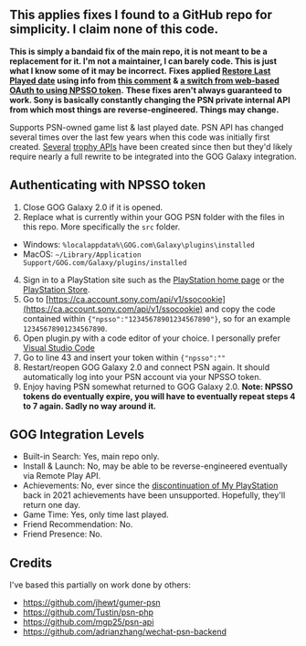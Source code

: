 ## This applies fixes I found to a GitHub repo for simplicity. I claim none of this code.
**This is simply a bandaid fix of the main repo, it is not meant to be a replacement for it. I'm not a maintainer, I can barely code. This is just what I know some of it may be incorrect.**
**Fixes applied [Restore Last Played date](https://github.com/FriendsOfGalaxy/galaxy-integration-psn/pull/39) using info from [this comment](https://github.com/FriendsOfGalaxy/galaxy-integration-psn/pull/39#issuecomment-1146746932) & [a switch from web-based OAuth to using NPSSO token](https://github.com/FriendsOfGalaxy/galaxy-integration-psn/issues/40#issuecomment-1251114176).**
**These fixes aren't always guaranteed to work. Sony is basically constantly changing the PSN private internal API from which most things are reverse-engineered. Things may change.**

Supports PSN-owned game list & last played date. PSN API has changed several times over the last few years when this code was initially first created. [Several](https://github.com/andshrew/PlayStation-Trophies/blob/master/docs/APIv2.md) [trophy APIs](https://github.com/achievements-app/psn-api) have been created since then but they'd likely require nearly a full rewrite to be integrated into the GOG Galaxy integration.

## Authenticating with NPSSO token
1. Close GOG Galaxy 2.0 if it is opened.
2. Replace what is currently within your GOG PSN folder with the files in this repo. More specifically the `src` folder.
- Windows: `%localappdata%\GOG.com\Galaxy\plugins\installed`
- MacOS: `~/Library/Application Support/GOG.com/Galaxy/plugins/installed`
4. Sign in to a PlayStation site such as the [PlayStation home page](https://playstation.com) or the [PlayStation Store](https://store.playstation.com).
5. Go to [https://ca.account.sony.com/api/v1/ssocookie](https://ca.account.sony.com/api/v1/ssocookie) and copy the code contained within `{"npsso":"12345678901234567890"}`, so for an example `12345678901234567890`.
6. Open plugin.py with a code editor of your choice. I personally prefer [Visual Studio Code](https://code.visualstudio.com)
7. Go to line 43 and insert your token within `{"npsso":""`
8. Restart/reopen GOG Galaxy 2.0 and connect PSN again. It should automatically log into your PSN account via your NPSSO token.
9. Enjoy having PSN somewhat returned to GOG Galaxy 2.0.
**Note: NPSSO tokens do eventually expire, you will have to eventually repeat steps 4 to 7 again. Sadly no way around it.**

## GOG Integration Levels
* Built-in Search: Yes, main repo only.
* Install & Launch: No, may be able to be reverse-engineered eventually via Remote Play API.
* Achievements: No, ever since the [discontinuation of My PlayStation](https://www.playstationlifestyle.net/2021/06/02/myplaystation-ps-vita-messaging-service-end/) back in 2021 achievements have been unsupported. Hopefully, they'll return one day.
* Game Time: Yes, only time last played.
* Friend Recommendation: No.
* Friend Presence: No.

## Credits

I've based this partially on work done by others:
* https://github.com/jhewt/gumer-psn
* https://github.com/Tustin/psn-php
* https://github.com/mgp25/psn-api
* https://github.com/adrianzhang/wechat-psn-backend
